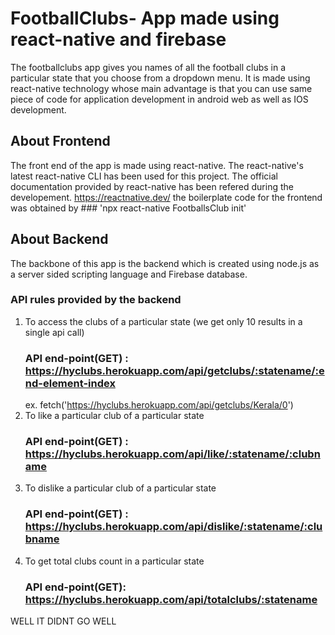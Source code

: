 # FootballClubs- App made using react-native and firebase
The footballclubs app gives you names of all the football clubs in a particular state that you choose from a dropdown menu.
It is made using react-native technology whose main advantage is that you can use same piece of code for application development in android
web as well as IOS development.
## About Frontend
The front end of the app is made using react-native.
The react-native's latest react-native CLI has been used for this project. The official documentation provided by react-native has been refered during
the developement. https://reactnative.dev/
the boilerplate code for the frontend was obtained by ### 'npx react-native FootballsClub init'

## About Backend
The backbone of this app is the backend which is created using node.js as a server sided scripting language and Firebase database.
### API rules provided by the backend

1. To access the clubs of a particular state (we get only 10 results in a single api call)
	### API end-point(GET) : https://hyclubs.herokuapp.com/api/getclubs/:statename/:end-element-index
   ex. fetch('https://hyclubs.herokuapp.com/api/getclubs/Kerala/0')
2. To like a particular club of a particular state
	### API end-point(GET) : https://hyclubs.herokuapp.com/api/like/:statename/:clubname
3. To dislike a particular club of a particular state
	### API end-point(GET) : https://hyclubs.herokuapp.com/api/dislike/:statename/:clubname
4. To get total clubs count in a particular state
	### API end-point(GET): https://hyclubs.herokuapp.com/api/totalclubs/:statename



WELL IT DIDNT GO WELL 
